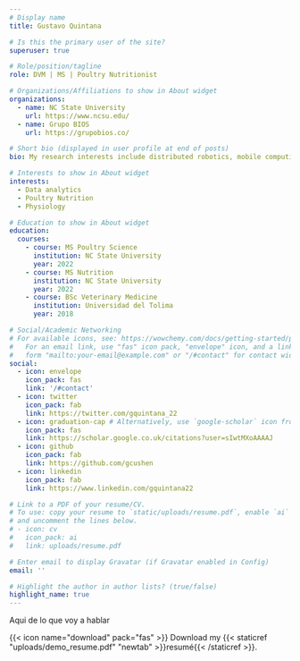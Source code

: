 ```yaml
---
# Display name
title: Gustavo Quintana

# Is this the primary user of the site?
superuser: true

# Role/position/tagline
role: DVM | MS | Poultry Nutritionist

# Organizations/Affiliations to show in About widget
organizations:
  - name: NC State University
    url: https://www.ncsu.edu/
  - name: Grupo BIOS
    url: https://grupobios.co/

# Short bio (displayed in user profile at end of posts)
bio: My research interests include distributed robotics, mobile computing and programmable matter.

# Interests to show in About widget
interests:
  - Data analytics
  - Poultry Nutrition
  - Physiology

# Education to show in About widget
education:
  courses:
    - course: MS Poultry Science
      institution: NC State University
      year: 2022
    - course: MS Nutrition
      institution: NC State University
      year: 2022
    - course: BSc Veterinary Medicine
      institution: Universidad del Tolima
      year: 2018

# Social/Academic Networking
# For available icons, see: https://wowchemy.com/docs/getting-started/page-builder/#icons
#   For an email link, use "fas" icon pack, "envelope" icon, and a link in the
#   form "mailto:your-email@example.com" or "/#contact" for contact widget.
social:
  - icon: envelope
    icon_pack: fas
    link: '/#contact'
  - icon: twitter
    icon_pack: fab
    link: https://twitter.com/gquintana_22
  - icon: graduation-cap # Alternatively, use `google-scholar` icon from `ai` icon pack
    icon_pack: fas
    link: https://scholar.google.co.uk/citations?user=sIwtMXoAAAAJ
  - icon: github
    icon_pack: fab
    link: https://github.com/gcushen
  - icon: linkedin
    icon_pack: fab
    link: https://www.linkedin.com/gquintana22

# Link to a PDF of your resume/CV.
# To use: copy your resume to `static/uploads/resume.pdf`, enable `ai` icons in `params.toml`,
# and uncomment the lines below.
# - icon: cv
#   icon_pack: ai
#   link: uploads/resume.pdf

# Enter email to display Gravatar (if Gravatar enabled in Config)
email: ''

# Highlight the author in author lists? (true/false)
highlight_name: true
---
```


Aqui de lo que voy a hablar

{{< icon name="download" pack="fas" >}} Download my {{< staticref "uploads/demo_resume.pdf" "newtab" >}}resumé{{< /staticref >}}.
